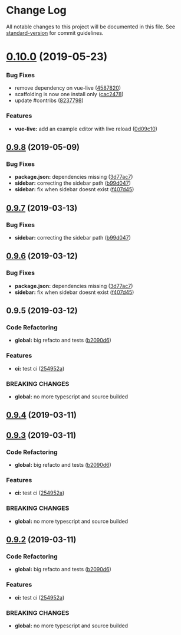 # Change Log

All notable changes to this project will be documented in this file. See [standard-version](https://github.com/conventional-changelog/standard-version) for commit guidelines.

# [0.10.0](https://github.com/f3ltron/vuepress-plugin-docgen/compare/v0.9.8...v0.10.0) (2019-05-23)


### Bug Fixes

* remove dependency on vue-live ([4587820](https://github.com/f3ltron/vuepress-plugin-docgen/commit/4587820))
* scaffolding is now one install only ([cac2478](https://github.com/f3ltron/vuepress-plugin-docgen/commit/cac2478))
* update #contribs ([8237798](https://github.com/f3ltron/vuepress-plugin-docgen/commit/8237798))


### Features

* **vue-live:**  add an example editor with live reload ([0d09c10](https://github.com/f3ltron/vuepress-plugin-docgen/commit/0d09c10))



## [0.9.8](https://github.com/f3ltron/vuepress-plugin-docgen/compare/v0.9.4...v0.9.8) (2019-05-09)


### Bug Fixes

* **package.json:** dependencies missing ([3d77ac7](https://github.com/f3ltron/vuepress-plugin-docgen/commit/3d77ac7))
* **sidebar:** correcting the sidebar path ([b99d047](https://github.com/f3ltron/vuepress-plugin-docgen/commit/b99d047))
* **sidebar:** fix when sidebar doesnt exist ([f407d45](https://github.com/f3ltron/vuepress-plugin-docgen/commit/f407d45))



## [0.9.7](https://github.com/f3ltron/vuepress-plugin-docgen/compare/v0.9.6...v0.9.7) (2019-03-13)


### Bug Fixes

* **sidebar:** correcting the sidebar path ([b99d047](https://github.com/f3ltron/vuepress-plugin-docgen/commit/b99d047))



## [0.9.6](https://github.com/f3ltron/vuepress-plugin-docgen/compare/v0.9.5...v0.9.6) (2019-03-12)


### Bug Fixes

* **package.json:** dependencies missing ([3d77ac7](https://github.com/f3ltron/vuepress-plugin-docgen/commit/3d77ac7))
* **sidebar:** fix when sidebar doesnt exist ([f407d45](https://github.com/f3ltron/vuepress-plugin-docgen/commit/f407d45))



## 0.9.5 (2019-03-12)


### Code Refactoring

* **global:** big refacto and tests ([b2090d6](https://github.com/f3ltron/vuepress-plugin-docgen/commit/b2090d6))


### Features

* **ci:** test ci ([254952a](https://github.com/f3ltron/vuepress-plugin-docgen/commit/254952a))


### BREAKING CHANGES

* **global:** no more typescript and source builded



## [0.9.4](https://github.com/f3ltron/vuepress-plugin-docgen/compare/v0.9.3...v0.9.4) (2019-03-11)



## [0.9.3](https://github.com/f3ltron/vuepress-plugin-docgen/compare/v0.0.2...v0.9.3) (2019-03-11)


### Code Refactoring

* **global:** big refacto and tests ([b2090d6](https://github.com/f3ltron/vuepress-plugin-docgen/commit/b2090d6))


### Features

* **ci:** test ci ([254952a](https://github.com/f3ltron/vuepress-plugin-docgen/commit/254952a))


### BREAKING CHANGES

* **global:** no more typescript and source builded



## [0.9.2](https://github.com/f3ltron/vuepress-plugin-docgen/compare/v0.0.2...v0.9.2) (2019-03-11)


### Code Refactoring

* **global:** big refacto and tests ([b2090d6](https://github.com/f3ltron/vuepress-plugin-docgen/commit/b2090d6))


### Features

* **ci:** test ci ([254952a](https://github.com/f3ltron/vuepress-plugin-docgen/commit/254952a))


### BREAKING CHANGES

* **global:** no more typescript and source builded
